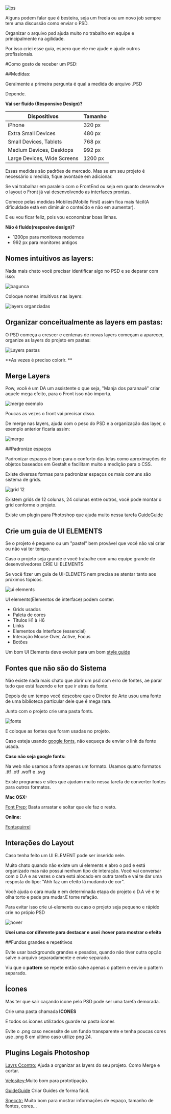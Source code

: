 ![ps](http://thiagohata.com.br/imgs_md/psd/photoshop_logo.jpg)


Alguns podem falar que é besteira, seja um freela ou um novo job sempre tem uma discussão como enviar o PSD. 

Organizar o arquivo psd ajuda muito no trabalho em equipe e principalmente na agilidade.

Por isso criei esse guia, espero que ele me ajude e ajude outros profissionais.



#Como gosto de receber um PSD:


##Medidas:

Geralmente a primeira pergunta é qual a medida do arquivo .PSD

Depende.

**Vai ser fluído (Responsive Design)?**


Dispositivos 				| Tamanho |
-----------------------		| --------| 
iPhone 						| 320 px  | 
Extra Small Devices			| 480 px  | 	
Small Devices, Tablets		| 768 px  |
Medium Devices, Desktops	| 992 px  |
Large Devices, Wide Screens| 1200 px |


Essas medidas são padrões de mercado. Mas se em seu projeto é necessário x medida, fique avontade em adicionar.

Se vai trabalhar em paralelo com o FrontEnd ou seja em quanto desenvolve o layout o Front já vai desenvolvendo as interfaces prontas. 

Comece pelas medidas Mobiles(Mobile First) assim fica mais fácil(A dificuldade está em diminuir o conteúdo e não em aumentar). 

E eu vou ficar feliz, pois vou economizar boas linhas. 

**Não é  fluído(resposive design)?**

- 1200px para monitores modernos
- 992 px para monitores antigos



## Nomes intuitivos as layers:


Nada mais chato você precisar identificar algo no PSD e se deparar com isso:

![bagunca](http://thiagohata.com.br/imgs_md/psd/layers_baguncadas.jpg)



Coloque nomes intuitivos nas layers:

![layers organziadas](http://thiagohata.com.br/imgs_md/psd/layers__organizadas.jpg)




## Organizar conceitualmente as layers em pastas:

O PSD começa a crescer e centenas de novas layers começam a aparecer, organize as layers do projeto em pastas:

![Layers pastas](http://thiagohata.com.br/imgs_md/psd/pastas_layers.jpg) 

**As vezes é preciso colorir. **



## Merge Layers

Pow, você é um DA um assistente o que seja, "Manja dos paranauê" criar aquele mega efeito, para o Front isso não importa. 

![merge exemplo](http://thiagohata.com.br/imgs_md/psd/merge.jpg)

Poucas as vezes o front vai precisar disso. 


De merge nas layers, ajuda com o peso do PSD e a organização das layer, o exemplo anterior ficaria assim:


![merge](http://thiagohata.com.br/imgs_md/psd/botao.jpg)  




##Padronize espaços

Padronizar espaços é  bom para o conforto das telas como aproximações de objetos baseados em Gestalt e facilitam muito a medição para o CSS.

Existe diversas formas para padronizar espaços os mais comuns são sistema de grids.

![grid 12](http://thiagohata.com.br/imgs_md/psd/grid__12.jpg)

Existem grids de 12 colunas, 24 colunas entre outros, você pode montar o grid conforme o projeto.

Existe um plugin para Photoshop que ajuda muito nessa tarefa [GuideGuide](http://guideguide.me/)

## Crie um guia de UI ELEMENTS

Se o projeto é pequeno ou um "pastel" bem provável que você não vai criar ou não vai ter tempo.

Caso o projeto seja grande e você trabalhe com uma equipe grande de desenvolvedores CRIE UI ELEMENTS

Se você fizer um guia de UI-ELEMETS nem precisa se atentar tanto aos próximos tópicos.

![ui elements](http://thiagohata.com.br/imgs_md/psd/ui.jpg)

UI elements(Elementos de interface) podem conter:

- Grids usados    
- Paleta de cores 
- Títulos H1 à H6 
- Links 
- Elementos da Interface (essencial)
- Interação Mouse Over, Active, Focus
- Botões


 
 Um bom UI Elements deve evoluir para um bom [style guide](http://tableless.com.br/guia-de-estilos/)
  

## Fontes que não são do Sistema

Não existe nada mais chato que abrir um psd com erro de fontes, ae parar tudo que está fazendo e ter que ir atrás da fonte. 

Depois de um tempo você descobre que o Diretor de Arte usou uma fonte de uma biblioteca particular dele que é mega rara. 

Junto com o projeto crie uma pasta fonts.

![fonts](http://thiagohata.com.br/imgs_md/psd/fonts.jpg)

E coloque as fontes que foram usadas no projeto. 

Caso esteja usando [google fonts](https://www.google.com/fonts/), não esqueça de enviar o link da fonte usada.


**Caso não seja google fonts:** 

Na web não usamos a fonte apenas um formato. Usamos quatro formatos .ttf .otf .woff e .svg

Existe programas e sites que ajudam muito nessa tarefa de converter fontes para outros formatos.

**Mac OSX:**

[Font Prep:](https://github.com/briangonzalez/fontprep) Basta arrastar e soltar que ele faz o resto.


**Online:**

[Fontsquirrel](http://www.fontsquirrel.com/tools/webfont-generator)




## Interações do Layout

Caso tenha feito um UI ELEMENT pode ser inserido nele.

Muito chato quando não existe um ui elements e abro o psd e está organizado mas não possui nenhum tipo de interação. Você vai conversar com o D.A e as vezes o cara está alocado em outra tarefa e vai te dar uma resposta do tipo: "Ahh faz um efeito lá mudando de cor".


Você ajuda o cara muda e em determinada etapa do projeto o D.A vê e te olha torto e pede pra mudar.E tome refação.

Para evitar isso crie ui-elements ou caso o projeto seja pequeno e rápido crie no própio PSD


![hover](http://thiagohata.com.br/imgs_md/psd/btn_hover.jpg)

**Usei uma cor diferente para destacar e usei :hover para mostrar o efeito**


##Fundos grandes e repetitivos

Evite usar backgrounds grandes e pesados, quando não tiver outra opção salve o arquivo separadamente e envie separado.

Viu que o **pattern** se repete então salve apenas o pattern e envie o pattern separado.


## Ícones

Mas ter que sair caçando ícone pelo PSD pode ser uma tarefa demorada. 

Crie uma pasta chamada **ICONES**

E todos os ícones utilizados guarde na pasta ícones

Evite o .png caso necessite de um fundo transparente e tenha poucas cores use .png 8 em ultimo caso utilize png 24.


## Plugins Legais Photoshop

[Layrs Ccontro:](http://madebyvadim.com/layrs/) Ajuda a organizar as layers do seu projeto. Como Merge e cortar.

[Velositey:](http://dandkagency.com/extensions/velositey/)Muito bom para prototipação.

[GuideGuide](http://guideguide.me/) Criar Guides de forma fácil.

[Specctr:](https://www.specctr.com/products.php) Muito bom para mostrar informações de espaço, tamanho de fontes, cores... 